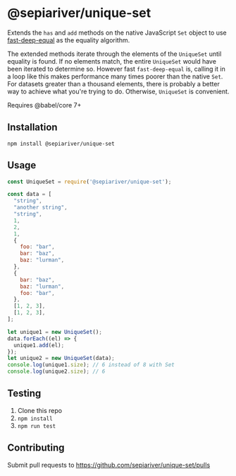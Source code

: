 # @sepiariver/unique-set

Extends the `has` and `add` methods on the native JavaScript `Set` object to use [fast-deep-equal](https://www.npmjs.com/package/fast-deep-equal) as the equality algorithm.

The extended methods iterate through the elements of the `UniqueSet` until equality is found. If no elements match, the entire `UniqueSet` would have been iterated to determine so. However fast `fast-deep-equal` is, calling it in a loop like this makes performance many times poorer than the native `Set`. For datasets greater than a thousand elements, there is probably a better way to achieve what you're trying to do. Otherwise, `UniqueSet` is convenient.

Requires @babel/core 7+

## Installation

```cli
npm install @sepiariver/unique-set
```

## Usage

```js
const UniqueSet = require('@sepiariver/unique-set');

const data = [
  "string",
  "another string",
  "string",
  1,
  2,
  1,
  {
    foo: "bar",
    bar: "baz",
    baz: "lurman",
  },
  {
    bar: "baz",
    baz: "lurman",
    foo: "bar",
  },
  [1, 2, 3],
  [1, 2, 3],
];

let unique1 = new UniqueSet();
data.forEach((el) => {
  unique1.add(el);
});
let unique2 = new UniqueSet(data);
console.log(unique1.size); // 6 instead of 8 with Set
console.log(unique2.size); // 6
```

## Testing

1. Clone this repo
2. `npm install`
3. `npm run test`

## Contributing

Submit pull requests to https://github.com/sepiariver/unique-set/pulls